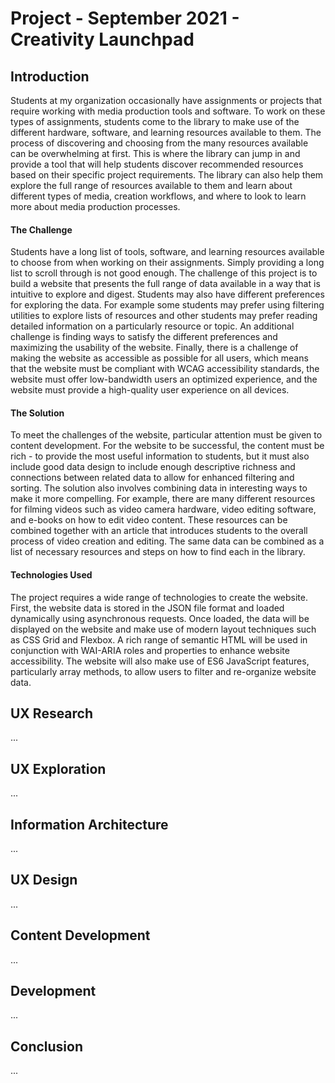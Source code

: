 # Project - September 2021 - Creativity Launchpad

## Introduction

Students at my organization occasionally have assignments or projects that require working with media production tools and software. To work on these types of assignments, students come to the library to make use of the different hardware, software, and learning resources available to them. The process of discovering and choosing from the many resources available can be overwhelming at first. This is where the library can jump in and provide a tool that will help students discover recommended resources based on their specific project requirements. The library can also help them explore the full range of resources available to them and learn about different types of media, creation workflows, and where to look to learn more about media production processes.

#### The Challenge

Students have a long list of tools, software, and learning resources available to choose from when working on their assignments. Simply providing a long list to scroll through is not good enough. The challenge of this project is to build a website that presents the full range of data available in a way that is intuitive to explore and digest. Students may also have different preferences for exploring the data. For example some students may prefer using filtering utilities to explore lists of resources and other students may prefer reading detailed information on a particularly resource or topic. An additional challenge is finding ways to satisfy the different preferences and maximizing the usability of the website. Finally, there is a challenge of making the website as accessible as possible for all users, which means that the website must be compliant with WCAG accessibility standards, the website must offer low-bandwidth users an optimized experience, and the website must provide a high-quality user experience on all devices.

#### The Solution

To meet the challenges of the website, particular attention must be given to content development. For the website to be successful, the content must be rich - to provide the most useful information to students, but it must also include good data design to include enough descriptive richness and connections between related data to allow for enhanced filtering and sorting. The solution also involves combining data in interesting ways to make it more compelling. For example, there are many different resources for filming videos such as video camera hardware, video editing software, and e-books on how to edit video content. These resources can be combined together with an article that introduces students to the overall process of video creation and editing. The same data can be combined as a list of necessary resources and steps on how to find each in the library.

#### Technologies Used

The project requires a wide range of technologies to create the website. First, the website data is stored in the JSON file format and loaded dynamically using asynchronous requests. Once loaded, the data will be displayed on the website and make use of modern layout techniques such as CSS Grid and Flexbox. A rich range of semantic HTML will be used in conjunction with WAI-ARIA roles and properties to enhance website accessibility. The website will also make use of ES6 JavaScript features, particularly array methods, to allow users to filter and re-organize website data.

## UX Research

...

## UX Exploration

...

## Information Architecture

...

## UX Design

...

## Content Development

...

## Development

...

## Conclusion

...
